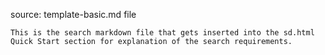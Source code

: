 source: template-basic.md file

    This is the search markdown file that gets inserted into the sd.html Quick Start section for explanation of the search requirements.
